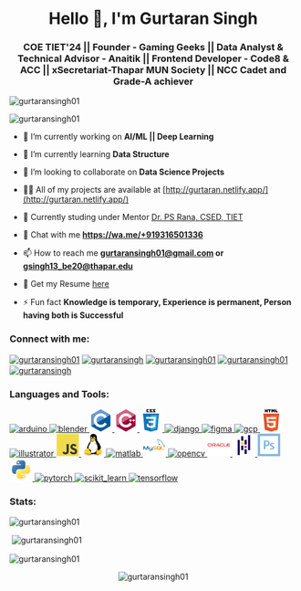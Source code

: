 <h1 align="center">Hello 👋, I'm Gurtaran Singh</h1>
<h3 align="center">COE TIET'24 || Founder - Gaming Geeks || Data Analyst & Technical Advisor - Anaitik || Frontend Developer - Code8 & ACC || xSecretariat-Thapar MUN Society || NCC Cadet and Grade-A achiever</h3>


<p align="left"> <img src="[https://komarev.com/ghpvc/?username=gurtaransingh01&label=Profile%20views&color=ff4013&style=plastic](https://blush.design/api/download?shareUri=Nd5cfo9FMtAS8oL0&c=Skin_0%7Eedb98a&w=800&h=800&fm=png)" alt="gurtaransingh01" /> </p>

<p align="left"> <img src="https://komarev.com/ghpvc/?username=gurtaransingh01&label=Profile%20views&color=ff4013&style=plastic" alt="gurtaransingh01" /> </p>



- 🔭 I’m currently working on **AI/ML || Deep Learning**

- 🌱 I’m currently learning **Data Structure**

- 👯 I’m looking to collaborate on **Data Science Projects**

- 👨‍💻 All of my projects are available at [http://gurtaran.netlify.app/](http://gurtaran.netlify.app/)

- 📝 Currently studing under Mentor [Dr. PS Rana, CSED, TIET](https://www.psrana.com/)

- 💬 Chat with me **https://wa.me/+919316501336**

- 📫 How to reach me **gurtaransingh01@gmail.com or gsingh13_be20@thapar.edu**

- 📄 Get my Resume [here](https://drive.google.com/file/d/1DCVNX2N4xBB-7SROgDMOLczVukf08QGw/view?usp=sharing)

- ⚡ Fun fact **Knowledge is temporary, Experience is permanent, Person having both is Successful**

<h3 align="left">Connect with me:</h3>
<p align="left">
<a href="https://twitter.com/gurtaransingh01" target="blank"><img align="center" src="https://raw.githubusercontent.com/rahuldkjain/github-profile-readme-generator/master/src/images/icons/Social/twitter.svg" alt="gurtaransingh01" height="30" width="40" /></a>
<a href="https://linkedin.com/in/gurtaransingh" target="blank"><img align="center" src="https://raw.githubusercontent.com/rahuldkjain/github-profile-readme-generator/master/src/images/icons/Social/linked-in-alt.svg" alt="gurtaransingh" height="30" width="40" /></a>
<a href="https://kaggle.com/gurtaransingh01" target="blank"><img align="center" src="https://raw.githubusercontent.com/rahuldkjain/github-profile-readme-generator/master/src/images/icons/Social/kaggle.svg" alt="gurtaransingh01" height="30" width="40" /></a>
<a href="https://instagram.com/gurtaransingh01" target="blank"><img align="center" src="https://raw.githubusercontent.com/rahuldkjain/github-profile-readme-generator/master/src/images/icons/Social/instagram.svg" alt="gurtaransingh01" height="30" width="40" /></a>
<a href="https://www.youtube.com/c/gurtaransingh" target="blank"><img align="center" src="https://raw.githubusercontent.com/rahuldkjain/github-profile-readme-generator/master/src/images/icons/Social/youtube.svg" alt="gurtaransingh" height="30" width="40" /></a>
</p>

<h3 align="left">Languages and Tools:</h3>
<p align="left"> <a href="https://www.arduino.cc/" target="_blank" rel="noreferrer"> <img src="https://cdn.worldvectorlogo.com/logos/arduino-1.svg" alt="arduino" width="40" height="40"/> </a> <a href="https://www.blender.org/" target="_blank" rel="noreferrer"> <img src="https://download.blender.org/branding/community/blender_community_badge_white.svg" alt="blender" width="40" height="40"/> </a> <a href="https://www.cprogramming.com/" target="_blank" rel="noreferrer"> <img src="https://raw.githubusercontent.com/devicons/devicon/master/icons/c/c-original.svg" alt="c" width="40" height="40"/> </a> <a href="https://www.w3schools.com/cpp/" target="_blank" rel="noreferrer"> <img src="https://raw.githubusercontent.com/devicons/devicon/master/icons/cplusplus/cplusplus-original.svg" alt="cplusplus" width="40" height="40"/> </a> <a href="https://www.w3schools.com/css/" target="_blank" rel="noreferrer"> <img src="https://raw.githubusercontent.com/devicons/devicon/master/icons/css3/css3-original-wordmark.svg" alt="css3" width="40" height="40"/> </a> <a href="https://www.djangoproject.com/" target="_blank" rel="noreferrer"> <img src="https://cdn.worldvectorlogo.com/logos/django.svg" alt="django" width="40" height="40"/> </a> <a href="https://www.figma.com/" target="_blank" rel="noreferrer"> <img src="https://www.vectorlogo.zone/logos/figma/figma-icon.svg" alt="figma" width="40" height="40"/> </a> <a href="https://cloud.google.com" target="_blank" rel="noreferrer"> <img src="https://www.vectorlogo.zone/logos/google_cloud/google_cloud-icon.svg" alt="gcp" width="40" height="40"/> </a> <a href="https://www.w3.org/html/" target="_blank" rel="noreferrer"> <img src="https://raw.githubusercontent.com/devicons/devicon/master/icons/html5/html5-original-wordmark.svg" alt="html5" width="40" height="40"/> </a> <a href="https://www.adobe.com/in/products/illustrator.html" target="_blank" rel="noreferrer"> <img src="https://www.vectorlogo.zone/logos/adobe_illustrator/adobe_illustrator-icon.svg" alt="illustrator" width="40" height="40"/> </a> <a href="https://developer.mozilla.org/en-US/docs/Web/JavaScript" target="_blank" rel="noreferrer"> <img src="https://raw.githubusercontent.com/devicons/devicon/master/icons/javascript/javascript-original.svg" alt="javascript" width="40" height="40"/> </a> <a href="https://www.linux.org/" target="_blank" rel="noreferrer"> <img src="https://raw.githubusercontent.com/devicons/devicon/master/icons/linux/linux-original.svg" alt="linux" width="40" height="40"/> </a> <a href="https://www.mathworks.com/" target="_blank" rel="noreferrer"> <img src="https://upload.wikimedia.org/wikipedia/commons/2/21/Matlab_Logo.png" alt="matlab" width="40" height="40"/> </a> <a href="https://www.mysql.com/" target="_blank" rel="noreferrer"> <img src="https://raw.githubusercontent.com/devicons/devicon/master/icons/mysql/mysql-original-wordmark.svg" alt="mysql" width="40" height="40"/> </a> <a href="https://opencv.org/" target="_blank" rel="noreferrer"> <img src="https://www.vectorlogo.zone/logos/opencv/opencv-icon.svg" alt="opencv" width="40" height="40"/> </a> <a href="https://www.oracle.com/" target="_blank" rel="noreferrer"> <img src="https://raw.githubusercontent.com/devicons/devicon/master/icons/oracle/oracle-original.svg" alt="oracle" width="40" height="40"/> </a> <a href="https://pandas.pydata.org/" target="_blank" rel="noreferrer"> <img src="https://raw.githubusercontent.com/devicons/devicon/2ae2a900d2f041da66e950e4d48052658d850630/icons/pandas/pandas-original.svg" alt="pandas" width="40" height="40"/> </a> <a href="https://www.photoshop.com/en" target="_blank" rel="noreferrer"> <img src="https://raw.githubusercontent.com/devicons/devicon/master/icons/photoshop/photoshop-line.svg" alt="photoshop" width="40" height="40"/> </a> <a href="https://www.python.org" target="_blank" rel="noreferrer"> <img src="https://raw.githubusercontent.com/devicons/devicon/master/icons/python/python-original.svg" alt="python" width="40" height="40"/> </a> <a href="https://pytorch.org/" target="_blank" rel="noreferrer"> <img src="https://www.vectorlogo.zone/logos/pytorch/pytorch-icon.svg" alt="pytorch" width="40" height="40"/> </a> <a href="https://scikit-learn.org/" target="_blank" rel="noreferrer"> <img src="https://upload.wikimedia.org/wikipedia/commons/0/05/Scikit_learn_logo_small.svg" alt="scikit_learn" width="40" height="40"/> </a> <a href="https://www.tensorflow.org" target="_blank" rel="noreferrer"> <img src="https://www.vectorlogo.zone/logos/tensorflow/tensorflow-icon.svg" alt="tensorflow" width="40" height="40"/> </a> </p>

<h3 align="left">Stats:</h3>
<!-- <p><a href="https://drive.google.com/file/d/1CVR0mA0k_fg7qd3ciWKj-075qLeihVEN/view?usp=sharing"> -->
  
<!-- <img align="left" src="https://cdn.buymeacoffee.com/buttons/v2/default-yellow.png" height="50" width="210" alt="https://drive.google.com/file/d/1CVR0mA0k_fg7qd3ciWKj-075qLeihVEN/view?usp=sharing" /></a></p> -->

<p><img align="left" src="https://github-readme-stats.vercel.app/api/top-langs?username=gurtaransingh01&show_icons=true&theme=onedark&locale=en&layout=compact" alt="gurtaransingh01" /></p><br>

<p>&nbsp;<img align="center" src="https://github-readme-stats.vercel.app/api?username=gurtaransingh01&show_icons=true&theme=onedark&locale=en" alt="gurtaransingh01" /></p>

<p><img align="center" src="https://github-readme-streak-stats.herokuapp.com/?user=gurtaransingh01&theme=dark" alt="gurtaransingh01" /></p>


<p align="center"> <img src="https://blush.design/api/download?shareUri=yqIP6UOvAWpxXq-d&c=Skin_0%7Eedb98a&w=800&h=800&fm=png" alt="gurtaransingh01" /> </p>
